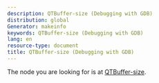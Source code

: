 ```yaml
---
description: QTBuffer-size (Debugging with GDB)
distribution: global
Generator: makeinfo
keywords: QTBuffer-size (Debugging with GDB)
lang: en
resource-type: document
title: QTBuffer-size (Debugging with GDB)
---
```

The node you are looking for is at [QTBuffer-size](Tracepoint-Packets.html#QTBuffer_002dsize).

